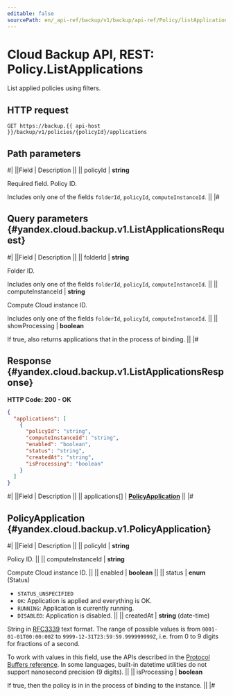 ```yaml
---
editable: false
sourcePath: en/_api-ref/backup/v1/backup/api-ref/Policy/listApplications.md
---
```


# Cloud Backup API, REST: Policy.ListApplications

List applied policies using filters.

## HTTP request

```
GET https://backup.{{ api-host }}/backup/v1/policies/{policyId}/applications
```

## Path parameters

#|
||Field | Description ||
|| policyId | **string**

Required field. Policy ID.

Includes only one of the fields `folderId`, `policyId`, `computeInstanceId`. ||
|#

## Query parameters {#yandex.cloud.backup.v1.ListApplicationsRequest}

#|
||Field | Description ||
|| folderId | **string**

Folder ID.

Includes only one of the fields `folderId`, `policyId`, `computeInstanceId`. ||
|| computeInstanceId | **string**

Compute Cloud instance ID.

Includes only one of the fields `folderId`, `policyId`, `computeInstanceId`. ||
|| showProcessing | **boolean**

If true, also returns applications that in the process of binding. ||
|#

## Response {#yandex.cloud.backup.v1.ListApplicationsResponse}

**HTTP Code: 200 - OK**

```json
{
  "applications": [
    {
      "policyId": "string",
      "computeInstanceId": "string",
      "enabled": "boolean",
      "status": "string",
      "createdAt": "string",
      "isProcessing": "boolean"
    }
  ]
}
```

#|
||Field | Description ||
|| applications[] | **[PolicyApplication](#yandex.cloud.backup.v1.PolicyApplication)** ||
|#

## PolicyApplication {#yandex.cloud.backup.v1.PolicyApplication}

#|
||Field | Description ||
|| policyId | **string**

Policy ID. ||
|| computeInstanceId | **string**

Compute Cloud instance ID. ||
|| enabled | **boolean** ||
|| status | **enum** (Status)

- `STATUS_UNSPECIFIED`
- `OK`: Application is applied and everything is OK.
- `RUNNING`: Application is currently running.
- `DISABLED`: Application is disabled. ||
|| createdAt | **string** (date-time)

String in [RFC3339](https://www.ietf.org/rfc/rfc3339.txt) text format. The range of possible values is from
`0001-01-01T00:00:00Z` to `9999-12-31T23:59:59.999999999Z`, i.e. from 0 to 9 digits for fractions of a second.

To work with values in this field, use the APIs described in the
[Protocol Buffers reference](https://developers.google.com/protocol-buffers/docs/reference/overview).
In some languages, built-in datetime utilities do not support nanosecond precision (9 digits). ||
|| isProcessing | **boolean**

If true, then the policy is in in the process of binding to the instance. ||
|#